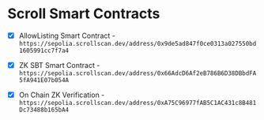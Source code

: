 # Scroll Smart Contracts

- [x] AllowListing Smart Contract - `https://sepolia.scrollscan.dev/address/0x9de5ad847f0ce0313a027550bd1605991cc7f7a4`

- [x] ZK SBT Smart Contract - `https://sepolia.scrollscan.dev/address/0x66AdcD6Af2eB786B6D38DBbdFA5fA941E07b054A`

- [x] On Chain ZK Verification - `https://sepolia.scrollscan.dev/address/0xA75C96977fAB5C1AC431c8B481Dc73488b165bA4`




